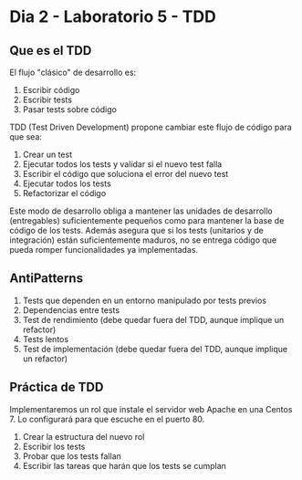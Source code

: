 # Dia 2 - Laboratorio 5 - TDD

## Que es el TDD

El flujo "clásico" de desarrollo es:
1. Escribir código
2. Escribir tests
3. Pasar tests sobre código

TDD (Test Driven Development) propone cambiar este flujo de código para que sea:

1. Crear un test
2. Ejecutar todos los tests y validar si el nuevo test falla
3. Escribir el código que soluciona el error del nuevo test
4. Ejecutar todos los tests
5. Refactorizar el código

Este modo de desarrollo obliga a mantener las unidades de desarrollo (entregables) suficientemente pequeños como para 
mantener la base de código de los tests. Además asegura que si los tests (unitarios y de integración) están 
suficientemente maduros, no se entrega código que pueda romper funcionalidades ya implementadas.

## AntiPatterns

1. Tests que dependen en un entorno manipulado por tests previos
2. Dependencias entre tests
3. Test de rendimiento (debe quedar fuera del TDD, aunque implique un refactor)
4. Tests lentos
5. Test de implementación (debe quedar fuera del TDD, aunque implique un refactor)

## Práctica de TDD

Implementaremos un rol que instale el servidor web Apache en una Centos 7. Lo configurará para que escuche en el 
puerto 80.

1. Crear la estructura del nuevo rol
1. Escribir los tests
2. Probar que los tests fallan
4. Escribir las tareas que harán que los tests se cumplan
